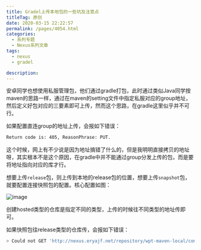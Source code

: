 ```yaml
---
title: Gradel上传本地包的一些坑及注意点
titleTag: 原创
date: 2020-03-15 22:22:57
permalink: /pages/4054.html
categories: 
  - 系列专题
  - Nexus系列文章
tags: 
  - nexus
  - gradel

description: 
---
```


安卓同学也想使用私服管理包，他们通过gradle打包，此时通过类似Java同学按maven的思路一样，通过在maven的setting文件中指定私服对应的group地址，然后定义好包对应的三要素即可上传，然而这个思路，在gradle这里似乎并不可行。

如果配置直连group的地址上传，会报如下错误：

```sh
Return code is: 405, ReasonPhrase: PUT.
```

这个时候，网上有不少说是因为地址搞错了什么的，但是我明明直接拷贝的地址呀，其实根本不是这个原因，在gradle中并不能通过group分发上传的包，而是要将地址指向对应的库才行。

想要上传`release`包，则上传到本地的release包的位置，想要上传`snapshot`包，就要配置连接快照包的配置。核心配置如图：

![image](http://t.eryajf.net/imgs/2021/09/d58716e00f724c54.jpg)

创建hosted类型的仓库是指定不同的类型，上传的时候往不同类型的地址传即可。

如果快照包往release类型的仓库传，会报如下错误：

```sh
> Could not GET 'http://nexus.eryajf.net/repository/wpt-maven-local/com/eryajf/wpt/libs/wpt_util/1.0.0-SNAPSHOT/maven-metadata.xml'. Received status code 400 from server: Repository version policy: RELEASE does not allow metadata in path: com/eryajf/wpt/libs/wpt_util/1.0.0-SNAPSHOT/maven-metadata.xml
```

